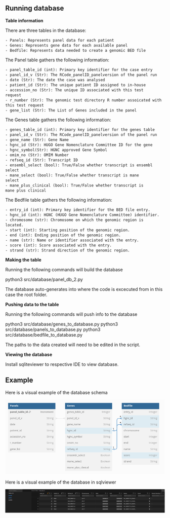 ## Running database ##


**Table information**

There are three tables in the database:

    - Panels: Represents panel data for each patient
    - Genes: Represents gene data for each available panel
    - Bedfile: Represents data needed to create a genomic BED file

The Panel table gathers the following information:

    - panel_table_id (int): Primary key identifier for the case entry
    - panel_id_v (Str): The RCode_panelID_panelversion of the panel run
    - date (Str): The date the case was analysed
    - patient_id (Str): The unique patient ID assigned to in-house
    - accession_no (Str): The unique ID associated with this test
    request
    - r_number (Str): The genomic test directory R number assoicated with
    this test request
    - gene_list (Str): The List of Genes included in the panel

The Genes table gathers the following information:

    - genes_table_id (int): Primary key identifier for the genes table
    - panel_id_v (Str): The RCode_panelID_panelversion of the panel run
    - gene_name (Str): Gene Name
    - hgnc_id (Str): HUGO Gene Nomenclature Committee ID for the gene
    - hgnc_symbol(Str): HGNC approved Gene Symbol
    - omim_no (Str): OMIM Number
    - refseq_id (Str): Transcript ID
    - ensembl_select (bool): True/False whether transcript is ensembl
    select
    - mane_select (bool): True/False whether transcript is mane
    select
    - mane_plus_clinical (bool): True/False whether transcript is
    mane plus clinical

The Bedfile table gathers the following information:

    - entry_id (int): Primary key identifier for the BED file entry.
    - hgnc_id (int): HGNC (HUGO Gene Nomenclature Committee) identifier.
    - chromosome (str): Chromosome on which the genomic region is
    located.
    - start (int): Starting position of the genomic region.
    - end (int): Ending position of the genomic region.
    - name (str): Name or identifier associated with the entry.
    - score (int): Score associated with the entry.
    - strand (str): Strand direction of the genomic region.

**Making the table**

Running the following commands will build the database

python3 src/database/panel_db_2.py

The database auto-generates into where the code is excecuted from
in this case the root folder.

**Pushing data to the table**

Running the following commands will push info to the database

python3 src/database/genes_to_database.py
python3 src/database/panels_to_database.py
python3 src/database/bedfile_to_database.py

The paths to the data created will need to be edited in the script.

**Viewing the database**

Install sqliteviewer to respective IDE to view database.

## Example ##

Here is a visual example of the database schema

![Schema](images/image-1.png)

Here is a visual example of the database in sqlviewer

![Database](images/database.png)

